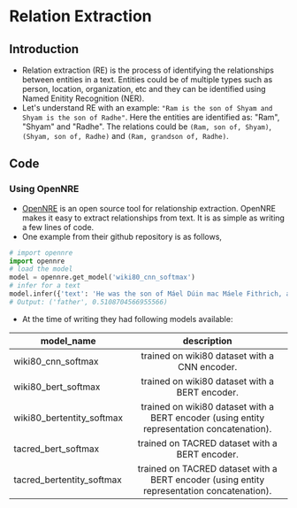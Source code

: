 Relation Extraction
===================


## Introduction

- Relation extraction (RE) is the process of identifying the relationships between entities in a text. Entities could be of multiple types such as person, location, organization, etc and they can be identified using Named Enitity Recognition (NER). 
- Let's understand RE with an example: `"Ram is the son of Shyam and Shyam is the son of Radhe"`. Here the entities are identified as: "Ram", "Shyam" and "Radhe". The relations could be `(Ram, son of, Shyam)`, `(Shyam, son of, Radhe)` and `(Ram, grandson of, Radhe)`.

## Code

### Using OpenNRE

- [OpenNRE](https://github.com/thunlp/OpenNRE) is an open source tool for relationship extraction. OpenNRE makes it easy to extract relationships from text. It is as simple as writing a few lines of code. 
- One example from their github repository is as follows, 

``` python linenums="1"
# import opennre
import opennre
# load the model
model = opennre.get_model('wiki80_cnn_softmax')
# infer for a text
model.infer({'text': 'He was the son of Máel Dúin mac Máele Fithrich, and grandson of the high king Áed Uaridnach (died 612).', 'h': {'pos': (18, 46)}, 't': {'pos': (78, 91)}})
# Output: ('father', 0.5108704566955566)
```

- At the time of writing they had following models available:


| model_name   | description  | 
|---------|:---------:|
|wiki80_cnn_softmax | trained on wiki80 dataset with a CNN encoder.|
|wiki80_bert_softmax | trained on wiki80 dataset with a BERT encoder.|
|wiki80_bertentity_softmax | trained on wiki80 dataset with a BERT encoder (using entity representation concatenation).|
|tacred_bert_softmax | trained on TACRED dataset with a BERT encoder.|
|tacred_bertentity_softmax | trained on TACRED dataset with a BERT encoder (using entity representation concatenation).|